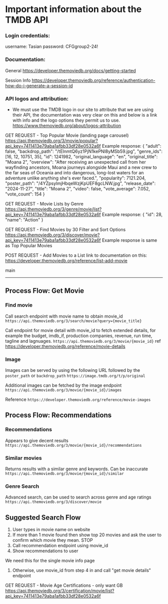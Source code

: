 # Important information about the TMDB API

### Login credentials:
username: Tasian
password: CFGgroup2-24!

### Documentation:
General
https://developer.themoviedb.org/docs/getting-started

Session Info
https://developer.themoviedb.org/reference/authentication-how-do-i-generate-a-session-id

### API logos and attribution:
- We must use the TMDB logo in our site to attribute that we are using their API, the documentation was very clear on 
this and below is a link with info and the logo options they permit us to use.
https://www.themoviedb.org/about/logos-attribution

GET REQUEST - Top Popular Movie (landing page carousel)
https://api.themoviedb.org/3/movie/popular?api_key=7411413e79aba1afbb33df28e0532a6f
Example response:
{
      "adult": false,
      "backdrop_path": "/tElnmtQ6yz1PjN1kePNl8yMSb59.jpg",
      "genre_ids": [16, 12, 10751, 35],
      "id": 1241982,
      "original_language": "en",
      "original_title": "Moana 2",
      "overview": "After receiving an unexpected call from her wayfinding ancestors, Moana journeys alongside Maui and a new crew to the far seas of Oceania and into dangerous, long-lost waters for an adventure unlike anything she's ever faced.",
      "popularity": 7121.204,
      "poster_path": "/4YZpsylmjHbqeWzjKpUEF8gcLNW.jpg",
      "release_date": "2024-11-27",
      "title": "Moana 2",
      "video": false,
      "vote_average": 7.052,
      "vote_count": 154
    }

GET REQUEST - Movie Lists by Genre
https://api.themoviedb.org/3/genre/movie/list?api_key=7411413e79aba1afbb33df28e0532a6f
Example response:
 {
      "id": 28,
      "name": "Action"
    }

GET REQUEST - Find Movies by 30 Filter and Sort Options 
https://api.themoviedb.org/3/discover/movie?api_key=7411413e79aba1afbb33df28e0532a6f
Example response is same as Top Popular Movies 


POST REQUEST - Add Movies to a List 
link to documentation on this:
https://developer.themoviedb.org/reference/list-add-movie

main
____

## Process Flow: Get Movie

### Find movie
Call search endpoint with movie name to obtain movie_id
```https://api.themoviedb.org/3/search/movie?query={movie_title}```

Call endpoint for movie detail with movie_id to fetch extended details, for example the budget, imdb_if, 
production companies, revenue, run time, tagline and lagnuages.
```https://api.themoviedb.org/3/movie/{movie_id}```
ref
https://developer.themoviedb.org/reference/movie-details

### Image
Images can be served by using the following URL followed by the ```poster_path``` or 
```backdrop_path```
```https://image.tmdb.org/t/p/original```

Additional images can be fetched  by the image endpoint
```https://api.themoviedb.org/3/movie/{movie_id}/images```

Reference 
```https://developer.themoviedb.org/reference/movie-images```

## Process Flow: Recommendations
### Recommendations
Appears to give decent results
```https://api.themoviedb.org/3/movie/{movie_id}/recommendations```

### Similar movies
Returns results with a similar genre and keywords.  Can be inaccurate
```https://api.themoviedb.org/3/movie/{movie_id}/similar```

### Genre Search
Advanced search, can be used to search across genre and age ratings
```https://api.themoviedb.org/3/discover/movie```


## Suggested Search Flow
1. User types in movie name on website
2. If more than 1 movie found then show top 20 movies and ask the user to confirm which movie they mean. STOP
3. Call recommendation endpoint using movie_id
4. Show recommendations to user

We need this for the single movie info page 
1. Otherwise, use movie_id from step 4 in and call "get movie details" endpoint

GET REQUEST - Movie Age Certifications - only want GB
https://api.themoviedb.org/3/certification/movie/list?api_key=7411413e79aba1afbb33df28e0532a6f

